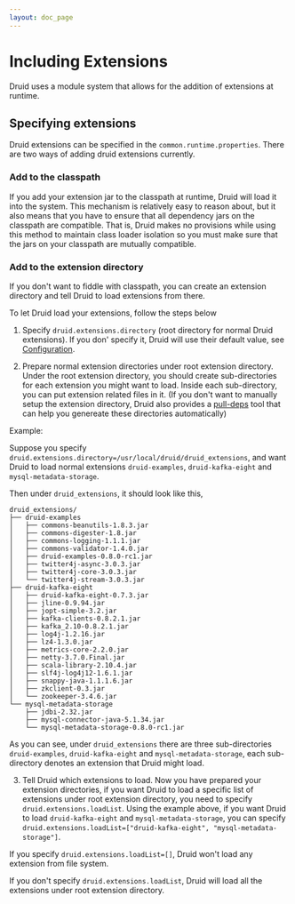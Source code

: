 ```yaml
---
layout: doc_page
---
```

# Including Extensions

Druid uses a module system that allows for the addition of extensions at runtime.

## Specifying extensions

Druid extensions can be specified in the `common.runtime.properties`. There are two ways of adding druid extensions currently.

### Add to the classpath

If you add your extension jar to the classpath at runtime, Druid will load it into the system.  This mechanism is relatively easy to reason about, but it also means that you have to ensure that all dependency jars on the classpath are compatible.  That is, Druid makes no provisions while using this method to maintain class loader isolation so you must make sure that the jars on your classpath are mutually compatible.

### Add to the extension directory

If you don't want to fiddle with classpath, you can create an extension directory and tell Druid to load extensions from there.

To let Druid load your extensions, follow the steps below

1) Specify `druid.extensions.directory` (root directory for normal Druid extensions). If you don' specify it, Druid will use their default value, see [Configuration](../configuration/index.html).

2) Prepare normal extension directories under root extension directory.  Under the root extension directory, you should create sub-directories for each extension you might want to load.  Inside each sub-directory, you can put extension related files in it.  (If you don't want to manually setup the extension directory, Druid also provides a [pull-deps](../pull-deps.html) tool that can help you genereate these directories automatically)

Example:

Suppose you specify `druid.extensions.directory=/usr/local/druid/druid_extensions`, and want Druid to load normal extensions ```druid-examples```, ```druid-kafka-eight``` and ```mysql-metadata-storage```.

Then under ```druid_extensions```, it should look like this,

```
druid_extensions/
├── druid-examples
│   ├── commons-beanutils-1.8.3.jar
│   ├── commons-digester-1.8.jar
│   ├── commons-logging-1.1.1.jar
│   ├── commons-validator-1.4.0.jar
│   ├── druid-examples-0.8.0-rc1.jar
│   ├── twitter4j-async-3.0.3.jar
│   ├── twitter4j-core-3.0.3.jar
│   └── twitter4j-stream-3.0.3.jar
├── druid-kafka-eight
│   ├── druid-kafka-eight-0.7.3.jar
│   ├── jline-0.9.94.jar
│   ├── jopt-simple-3.2.jar
│   ├── kafka-clients-0.8.2.1.jar
│   ├── kafka_2.10-0.8.2.1.jar
│   ├── log4j-1.2.16.jar
│   ├── lz4-1.3.0.jar
│   ├── metrics-core-2.2.0.jar
│   ├── netty-3.7.0.Final.jar
│   ├── scala-library-2.10.4.jar
│   ├── slf4j-log4j12-1.6.1.jar
│   ├── snappy-java-1.1.1.6.jar
│   ├── zkclient-0.3.jar
│   └── zookeeper-3.4.6.jar
└── mysql-metadata-storage
    ├── jdbi-2.32.jar
    ├── mysql-connector-java-5.1.34.jar
    └── mysql-metadata-storage-0.8.0-rc1.jar
```

As you can see, under ```druid_extensions``` there are three sub-directories ```druid-examples```, ```druid-kafka-eight``` and ```mysql-metadata-storage```, each sub-directory denotes an extension that Druid might load.

3) Tell Druid which extensions to load.  Now you have prepared your extension directories, if you want Druid to load a specific list of extensions under root extension directory, you need to specify `druid.extensions.loadList`. Using the example above, if you want Druid to load ```druid-kafka-eight``` and ```mysql-metadata-storage```, you can specify `druid.extensions.loadList=["druid-kafka-eight", "mysql-metadata-storage"]`.

If you specify `druid.extensions.loadList=[]`, Druid won't load any extension from file system.

If you don't specify `druid.extensions.loadList`, Druid will load all the extensions under root extension directory.
